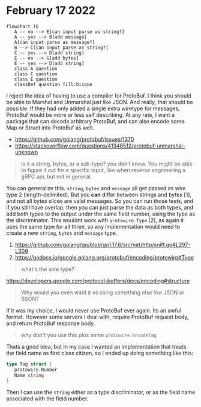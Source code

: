 # February 17 2022

~~~mermaid
flowchart TD
   A -- no --> E[can input parse as string?]
   A -- yes --> B[add message]
   A[can input parse as message?]
   B --> C[can input parse as string?]
   C -- yes --> D[add string]
   E -- no --> G[add bytes]
   E -- yes --> D[add string]
   class A question
   class C question
   class E question
   classDef question fill:bisque
~~~

I reject the idea of having to use a compiler for ProtoBuf. I think you should
be able to Marshal and Unmarshal just like JSON. And really, that should be
possible. If they had only added a single extra wiretype for messages, ProtoBuf
would be more or less self describing. At any rate, I want a package that can
decode arbitrary ProtoBuf, and can also encode some Map or Struct into ProtoBuf
as well.

- https://github.com/golang/protobuf/issues/1370
- https://stackoverflow.com/questions/41348512/protobuf-unmarshal-unknown

> Is it a string, bytes, or a sub-type? you don't know. You might be able to
> figure it out for a specific input, like when reverse engineering a gRPC api,
> but not in general.

You can generalize this. `string`, `bytes` and `message` all get passed as wire
type 2 (length-delimited). But you **can** differ between strings and bytes
[1], and not all bytes slices are valid messages. So you can run those tests,
and if you still have overlap, then you can just parse the data as both types,
and add both types to the output under the same field number, using the type as
the discriminator. This wouldnt work with `protowire.Type` [2], as again it
uses the same type for all three, so any implementation would need to create a
new `string`, `bytes` and `message` type.

1. https://github.com/golang/go/blob/go1.17.6/src/net/http/sniff.go#L297-L309
2. https://godocs.io/google.golang.org/protobuf/encoding/protowire#Type

> what's the wire type?

https://developers.google.com/protocol-buffers/docs/encoding#structure

> Why would you even want it vs using something else like JSON or BSON?

If it was my choice, I would never use ProtoBuf ever again. Its an awful
format. However some servers I deal with, require ProtoBuf request body, and
return ProtoBuf response body.

> why don't you use this plus some `protowire.EncodeTag`

Thats a good idea, but in my case I wanted an implementation that treats the
field name as first class citizen, so I ended up doing something like this:

~~~go
type Tag struct {
   protowire.Number
   Name string
}
~~~

Then I can use the `string` either as a type discriminator, or as the field
name associated with the field number.

